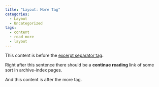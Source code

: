 ```yaml
---
title: "Layout: More Tag"
categories:
  - Layout
  - Uncategorized
tags:
  - content
  - read more
  - layout
---
```


This content is before the [excerpt separator tag](https://jekyllrb.com/docs/posts/#post-excerpts).

Right after this sentence there should be a **continue reading** link of some sort in archive-index pages.

<!--more-->

And this content is after the more tag.